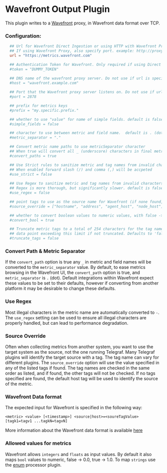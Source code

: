 # Wavefront Output Plugin

This plugin writes to a [Wavefront](https://www.wavefront.com) proxy, in Wavefront data format over TCP.


### Configuration:

```toml
  ## Url for Wavefront Direct Ingestion or using HTTP with Wavefront Proxy
  ## If using Wavefront Proxy, also specify port. example: http://proxyserver:2878
  url = "https://metrics.wavefront.com"

  ## Authentication Token for Wavefront. Only required if using Direct Ingestion
  #token = "DUMMY_TOKEN"  
  
  ## DNS name of the wavefront proxy server. Do not use if url is specified
  #host = "wavefront.example.com"

  ## Port that the Wavefront proxy server listens on. Do not use if url is specified
  #port = 2878

  ## prefix for metrics keys
  #prefix = "my.specific.prefix."

  ## whether to use "value" for name of simple fields. default is false
  #simple_fields = false

  ## character to use between metric and field name.  default is . (dot)
  #metric_separator = "."

  ## Convert metric name paths to use metricSeparator character
  ## When true will convert all _ (underscore) characters in final metric name. default is true
  #convert_paths = true

  ## Use Strict rules to sanitize metric and tag names from invalid characters
  ## When enabled forward slash (/) and comma (,) will be accpeted
  #use_strict = false
  
  ## Use Regex to sanitize metric and tag names from invalid characters
  ## Regex is more thorough, but significantly slower. default is false
  #use_regex = false

  ## point tags to use as the source name for Wavefront (if none found, host will be used)
  #source_override = ["hostname", "address", "agent_host", "node_host"]

  ## whether to convert boolean values to numeric values, with false -> 0.0 and true -> 1.0. default is true
  #convert_bool = true

  ## Truncate metric tags to a total of 254 characters for the tag name value. Wavefront will reject any 
  ## data point exceeding this limit if not truncated. Defaults to 'false' to provide backwards compatibility.
  #truncate_tags = false
```


### Convert Path & Metric Separator
If the `convert_path` option is true any `_` in metric and field names will be converted to the `metric_separator` value. 
By default, to ease metrics browsing in the Wavefront UI, the `convert_path` option is true, and `metric_separator` is `.` (dot). 
Default integrations within Wavefront expect these values to be set to their defaults, however if converting from another platform
it may be desirable to change these defaults.


### Use Regex
Most illegal characters in the metric name are automatically converted to `-`.  
The `use_regex` setting can be used to ensure all illegal characters are properly handled, but can lead to performance degradation.


### Source Override
Often when collecting metrics from another system, you want to use the target system as the source, not the one running Telegraf. 
Many Telegraf plugins will identify the target source with a tag. The tag name can vary for different plugins. The `source_override`
option will use the value specified in any of the listed tags if found. The tag names are checked in the same order as listed, 
and if found, the other tags will not be checked. If no tags specified are found, the default host tag will be used to identify the 
source of the metric.


### Wavefront Data format
The expected input for Wavefront is specified in the following way:
```
<metric> <value> [<timestamp>] <source|host>=<soureTagValue> [tagk1=tagv1 ...tagkN=tagvN]
```
More information about the Wavefront data format is available [here](https://community.wavefront.com/docs/DOC-1031)


### Allowed values for metrics
Wavefront allows `integers` and `floats` as input values.  By default it also maps `bool` values to numeric, false -> 0.0, 
true -> 1.0.  To map `strings` use the [enum](../../processors/enum) processor plugin.
